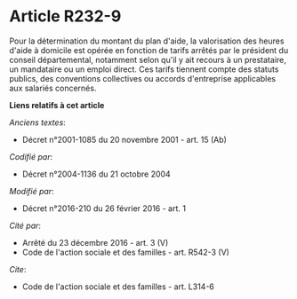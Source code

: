 # Article R232-9

Pour la détermination du montant du plan d'aide, la valorisation des heures d'aide à domicile est opérée en fonction de
tarifs arrêtés par le président du conseil départemental, notamment selon qu'il y ait recours à un prestataire, un mandataire
ou un emploi direct. Ces tarifs tiennent compte des statuts publics, des conventions collectives ou accords d'entreprise
applicables aux salariés concernés.

**Liens relatifs à cet article**

_Anciens textes_:

  - Décret n°2001-1085 du 20 novembre 2001 - art. 15 (Ab)

_Codifié par_:

  - Décret n°2004-1136 du 21 octobre 2004

_Modifié par_:

  - Décret n°2016-210 du 26 février 2016 - art. 1

_Cité par_:

  - Arrêté du 23 décembre 2016 - art. 3 (V)
  - Code de l'action sociale et des familles - art. R542-3 (V)

_Cite_:

  - Code de l'action sociale et des familles - art. L314-6
